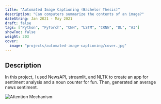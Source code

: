 ```yaml
---
title: "Automated Image Captioning (Bachelor Thesis)"
description: "Can computers summarize the contents of an image?"
dateString: Jan 2021 - May 2021
draft: false
tags: ["Python", "PyTorch", "CNN", "LSTM", "CRNN", "DL", "AI"]
showToc: false
weight: 203
cover:
  image: "projects/automated-image-captioning/cover.jpg"
---
```


<!-- ### 🔗 [Colab Notebook](https://colab.research.google.com/drive/1Q553uslYW3Ho6P1G46SOEDxOS_VmHXfJ) -->

## Description

In this project, I used NewsAPI, streamlit, and NLTK to create an app for sentiment analysis and a noun counter for fun. Then, generated an average news sentiment.

![Attention Mechanism](/projects/news_articles/Screenshot_1.png)

